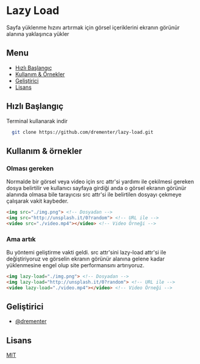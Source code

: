 # Lazy Load

Sayfa yüklenme hızını artırmak için görsel içeriklerini ekranın görünür alanına yaklaşınca yükler

## Menu

-   [Hızlı Başlangıç](#hizli-baslangic)
-   [Kullanım & Örnekler](#kullanim-ornekler)
-   [Geliştirici](#gelistirici)
-   [Lisans](#lisans)

<div id="hizli-baslangic"></div>

## Hızlı Başlangıç

Terminal kullanarak indir

```bash
  git clone https://github.com/drementer/lazy-load.git
```

<div id="kullanim-ornekler"></div>

## Kullanım & örnekler

### Olması gereken
Normalde bir görsel veya video için src attr'si yardımı ile çekilmesi
gereken dosya belirtilir ve kullanıcı sayfaya girdiği anda  o görsel ekranın görünür alanında olmasa bile tarayıcısı src attr'si ile belirtilen dosyayı çekmeye çalışarak vakit kaybeder.
```html
<img src="./img.png"> <!-- Dosyadan -->
<img src="http://unsplash.it/0?random"> <!-- URL ile -->
<video src="./video.mp4"></video> <!-- Video Örneği -->
```

### Ama artık
Bu yöntemi geliştirme vakti geldi.
src attr'sini lazy-load attr'si ile değiştiriyoruz ve görselin ekranın
görünür alanına gelene kadar yüklenmesine engel olup site performansını
artırıyoruz.
```html
<img lazy-load="./img.png"> <!-- Dosyadan -->
<img lazy-load="http://unsplash.it/0?random"> <!-- URL ile -->
<video lazy-load="./video.mp4"></video> <!-- Video Örneği -->
```

<div id="gelistirici"></div>

## Geliştirici

-   [@drementer](https://github.com/drementer)

<div id="lisans"></div>

## Lisans

[MIT](https://choosealicense.com/licenses/mit/)
